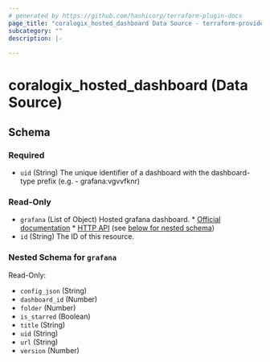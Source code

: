 ```yaml
---
# generated by https://github.com/hashicorp/terraform-plugin-docs
page_title: "coralogix_hosted_dashboard Data Source - terraform-provider-coralogix"
subcategory: ""
description: |-
  
---
```


# coralogix_hosted_dashboard (Data Source)





<!-- schema generated by tfplugindocs -->
## Schema

### Required

- `uid` (String) The unique identifier of a dashboard with the dashboard-type prefix (e.g. - grafana:vgvvfknr)

### Read-Only

- `grafana` (List of Object) Hosted grafana dashboard.
			* [Official documentation](https://grafana.com/docs/grafana/latest/dashboards/)
			* [HTTP API](https://grafana.com/docs/grafana/latest/http_api/dashboard/) (see [below for nested schema](#nestedatt--grafana))
- `id` (String) The ID of this resource.

<a id="nestedatt--grafana"></a>
### Nested Schema for `grafana`

Read-Only:

- `config_json` (String)
- `dashboard_id` (Number)
- `folder` (Number)
- `is_starred` (Boolean)
- `title` (String)
- `uid` (String)
- `url` (String)
- `version` (Number)


